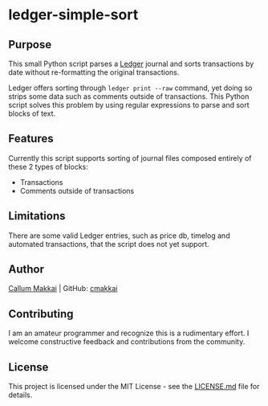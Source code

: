 # ledger-simple-sort

## Purpose

This small Python script parses a [Ledger](https://www.ledger-cli.org) journal and sorts transactions by date without re-formatting the original transactions.

Ledger offers sorting through `ledger print --raw` command, yet doing so strips some data such as comments outside of transactions. This Python script solves this problem by using regular expressions to parse and sort blocks of text.

## Features

Currently this script supports sorting of journal files composed entirely of these 2 types of blocks:

* Transactions
* Comments outside of transactions

## Limitations

There are some valid Ledger entries, such as price db, timelog and automated transactions, that the script does not yet support.

## Author

[Callum Makkai](https://makkai.com) | GitHub: [cmakkai](https://github.com/cmakkai)

## Contributing

I am an amateur programmer and recognize this is a rudimentary effort. I welcome constructive feedback and contributions from the community.

## License

This project is licensed under the MIT License - see the [LICENSE.md](LICENSE.md) file for details.
